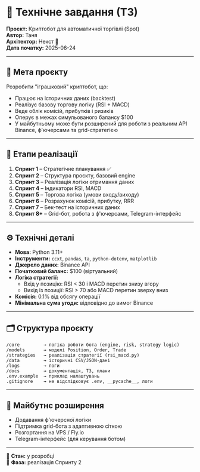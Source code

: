 # 📄 Технічне завдання (ТЗ)

**Проєкт:** Криптобот для автоматичної торгівлі (Spot)  
**Автор:** Таня  
**Архітектор:** Некст 🤖  
**Дата початку:** 2025-06-24

---

## 🎯 Мета проєкту

Розробити "іграшковий" криптобот, що:

- Працює на історичних даних (backtest)
- Реалізує базову торгову логіку (RSI + MACD)
- Веде облік комісій, прибутків і ризиків
- Оперує в межах симульованого балансу $100
- У майбутньому може бути розширений для роботи з реальним API Binance, ф'ючерсами та grid-стратегією

---

## 📌 Етапи реалізації

1. **Спринт 1** – Стратегічне планування ✅  
2. **Спринт 2** – Структура проєкту, базовий engine  
3. **Спринт 3** – Реалізація логіки отримання даних  
4. **Спринт 4** – Індикатори RSI, MACD  
5. **Спринт 5** – Торгова логіка (умови входу/виходу)  
6. **Спринт 6** – Розрахунок комісій, прибутку, RRR  
7. **Спринт 7** – Бек-тест на історичних даних  
8. **Спринт 8+** – Grid-бот, робота з ф'ючерсами, Telegram-інтерфейс

---

## ⚙️ Технічні деталі

- **Мова:** Python 3.11+
- **Інструменти:** `ccxt`, `pandas`, `ta`, `python-dotenv`, `matplotlib`
- **Джерело даних:** Binance API
- **Початковий баланс:** $100 (віртуальний)
- **Логіка стратегії:**  
  - Вхід у позицію: RSI < 30 і MACD перетин знизу вгору  
  - Вихід із позиції: RSI > 70 або MACD перетин зверху вниз  
- **Комісія:** 0.1% від обсягу операції
- **Мінімальна сума угоди:** відповідно до вимог Binance

---

## 🗂️ Структура проєкту

```
/core         → логіка роботи бота (engine, risk, strategy logic)
/models       → моделі Position, Order, Trade
/strategies   → реалізація стратегії (rsi_macd.py)
/data         → історичні CSV/JSON-дані
/logs         → логи
/docs         → документація, ТЗ, плани
.env.example  → приклад налаштувань
.gitignore    → не відслідковує .env, __pycache__, логи
```

---

## 🧠 Майбутнє розширення

- Додавання ф'ючерсної логіки
- Підтримка grid-бота з адаптивною сіткою
- Розгортання на VPS / Fly.io
- Telegram-інтерфейс (для керування ботом)

---

🔧 **Стан:** у розробці  
🧠 **Фаза:** реалізація Спринту 2